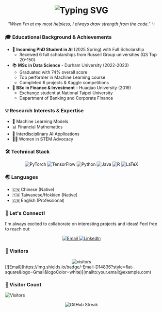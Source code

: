 <h1 align="center">  
  <img src="https://readme-typing-svg.herokuapp.com?font=Fira+Code&weight=500&size=28&pause=1000&color=9C53F7&center=true&vCenter=true&random=false&width=435&lines=Hi+there!+I'm+YanLin-Quinne+%F0%9F%91%8B;A+PhD+Student+in+AI+%F0%9F%A4%96;Machine+Learning+Enthusiast+%F0%9F%A4%96" alt="Typing SVG" />  
</h1>  

<p align="center">  
  <i>"When I'm at my most helpless, I always draw strength from the code."</i> ✨  
</p>  

### 🎓 Educational Background & Achievements  

- 🌟 **Incoming PhD Student in AI** (2025 Spring) with Full Scholarship  
  - Received 6 full scholarships from Russell Group universities (QS Top 20-150)  
- 📚 **MSc in Data Science** - Durham University (2022-2023)  
  - Graduated with 74% overall score  
  - Top performer in Machine Learning course  
  - Completed 6 projects & Kaggle competitions  
- 💼 **BSc in Finance & Investment** - Huaqiao University (2019)  
  - Exchange student at National Taipei University  
  - Department of Banking and Corporate Finance  

### 💡 Research Interests & Expertise  

- 🤖 Machine Learning Models  
- 📊 Financial Mathematics  
- 🔄 Interdisciplinary AI Applications  
- 👩‍💻 Women in STEM Advocacy  

### 🛠️ Technical Stack  

<p align="center">  
  <img src="https://img.shields.io/badge/PyTorch-%23EE4C2C.svg?style=for-the-badge&logo=PyTorch&logoColor=white" alt="PyTorch" />  
  <img src="https://img.shields.io/badge/TensorFlow-%23FF6F00.svg?style=for-the-badge&logo=TensorFlow&logoColor=white" alt="TensorFlow" />  
  <img src="https://img.shields.io/badge/python-3670A0?style=for-the-badge&logo=python&logoColor=ffdd54" alt="Python" />  
  <img src="https://img.shields.io/badge/java-%23ED8B00.svg?style=for-the-badge&logo=openjdk&logoColor=white" alt="Java" />  
  <img src="https://img.shields.io/badge/r-%23276DC3.svg?style=for-the-badge&logo=r&logoColor=white" alt="R" />  
  <img src="https://img.shields.io/badge/latex-%23008080.svg?style=for-the-badge&logo=latex&logoColor=white" alt="LaTeX" />  
</p>  

### 🌏 Languages  

- 🇨🇳 Chinese (Native)  
- 🇹🇼 Taiwanese/Hokkien (Native)  
- 🇬🇧 English (Professional)  

### 🤝 Let's Connect!  

I'm always excited to collaborate on interesting projects and ideas! Feel free to reach out:  

<p align="center">  
  <a href="mailto:yan.quinne.lin@outlook.com">  
    <img src="https://img.shields.io/badge/Email-D14836?style=for-the-badge&logo=gmail&logoColor=white" alt="Email" />  
  </a>  
  <a href="Your-LinkedIn-URL">  
    <img src="https://img.shields.io/badge/LinkedIn-0077B5?style=for-the-badge&logo=linkedin&logoColor=white" alt="LinkedIn" />  
  </a>  
</p>  

### 👀 Visitors  

<div align="center">  
  <img src="https://visitor-badge.laobi.icu/badge?page_id=YanLin-Quinne.YanLin-Quinne" alt="visitors" />  
</div>
[![Email](https://img.shields.io/badge/-Email-D14836?style=flat-square&logo=Gmail&logoColor=white)](mailto:your.email@example.com)  

### 👀 Visitor Count  

![Visitors](https://visitor-badge.laobi.icu/badge?page_id=YanLin-Quinne.YanLin-Quinne)  

<p align="center">  
  <img src="https://github-readme-streak-stats.herokuapp.com/?user=YanLin-Quinne&theme=material-palenight" alt="GitHub Streak" />  
</p>
